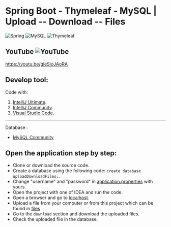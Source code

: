 # Spring Boot - Thymeleaf - MySQL | Upload -- Download -- Files

![Spring](https://img.shields.io/badge/-Spring-6DB33F?style=flat-square&logo=spring&logoColor=white)
![MySQL](https://img.shields.io/badge/-MySQL-4479A1?style=flat-square&logo=mysql&logoColor=white)
![Thymeleaf](https://img.shields.io/badge/-Thymeleaf-005f0f?style=flat-square&logo=Thymeleaf&logoColor=white)

## YouTube ![YouTube](https://img.shields.io/badge/-YouTube-DD0031?style=flat-square&logo=YouTube&logoColor=white)

https://youtu.be/gleSioJAoRA

## Develop tool:

Code with:

1. [IntelliJ Ultimate](https://www.jetbrains.com/idea/download).
2. [IntelliJ Community](https://www.jetbrains.com/idea/download).
3. [Visual Studio Code](https://code.visualstudio.com/download).

----------------------

Database :

* [MySQL Community](https://www.mysql.com/downloads/)

## Open the application step by step:

* Clone or download the source code.
* Create a database using the following code: `create database uploadDownloadFiles;`.
* Change "username" and "password" in [application.properties](src/main/resources/application.properties) with
  yours.
* Open the project with one of IDEA and run the code.
* Open a browser and go to [localhost](http://localhost:8080).
* Upload a file from your computer or from this project which can be found in [files](files)
* Go to the `download` section and download the uploaded files.
* Check the uploaded file in the database.
